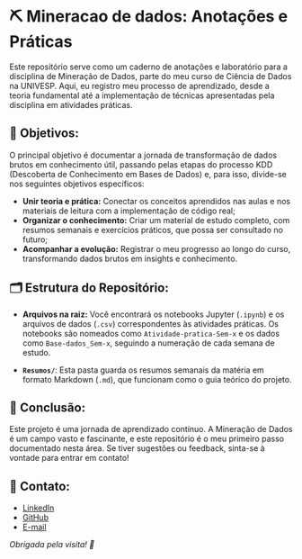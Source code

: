 # ⛏️ Mineracao de dados: Anotações e Práticas 

Este repositório serve como um caderno de anotações e laboratório para a disciplina de Mineração de Dados, parte do meu curso de Ciência de Dados na UNIVESP. Aqui, eu registro meu processo de aprendizado, desde a teoria fundamental até a implementação de técnicas apresentadas pela disciplina em atividades práticas.

## 🎯 Objetivos:
O principal objetivo é documentar a jornada de transformação de dados brutos em conhecimento útil, passando pelas etapas do processo KDD (Descoberta de Conhecimento em Bases de Dados) e, para isso, divide-se nos seguintes objetivos específicos:
* **Unir teoria e prática:** Conectar os conceitos aprendidos nas aulas e nos materiais de leitura com a implementação de código real;
* **Organizar o conhecimento:** Criar um material de estudo completo, com resumos semanais e exercícios práticos, que possa ser consultado no futuro;
* **Acompanhar a evolução:** Registrar o meu progresso ao longo do curso, transformando dados brutos em insights e conhecimento.

## 🗂️ Estrutura do Repositório:
* **Arquivos na raiz:** Você encontrará os notebooks Jupyter (`.ipynb`) e os arquivos de dados (`.csv`) correspondentes às atividades práticas. Os notebooks são nomeados como `Atividade-pratica-Sem-x` e os dados como `Base-dados_Sem-x`, seguindo a numeração de cada semana de estudo.

* **`Resumos/`**: Esta pasta guarda os resumos semanais da matéria em formato Markdown (`.md`), que funcionam como o guia teórico do projeto.

## 📌 Conclusão:
Este projeto é uma jornada de aprendizado contínuo. A Mineração de Dados é um campo vasto e fascinante, e este repositório é o meu primeiro passo documentado nesta área. Se tiver sugestões ou feedback, sinta-se à vontade para entrar em contato!

## 📧 Contato:
  * [LinkedIn](https://www.linkedin.com/in/nagelamartins/)
  * [GitHub](https://github.com/nagelamartins)
  * [E-mail](mailto:nagela.msouza@gmail.com)

*Obrigada pela visita! 💛*
